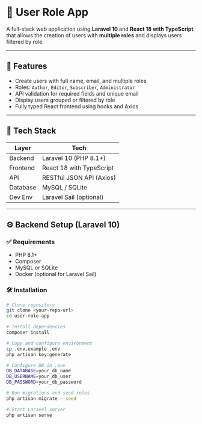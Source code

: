 # 👥 User Role App

A full-stack web application using **Laravel 10** and **React 18 with TypeScript** that allows the creation of users with **multiple roles** and displays users filtered by role.

---

## 🚀 Features

- Create users with full name, email, and multiple roles
- Roles: `Author`, `Editor`, `Subscriber`, `Administrator`
- API validation for required fields and unique email
- Display users grouped or filtered by role
- Fully typed React frontend using hooks and Axios

---

## 🧰 Tech Stack

| Layer     | Tech                      |
|-----------|---------------------------|
| Backend   | Laravel 10 (PHP 8.1+)     |
| Frontend  | React 18 with TypeScript  |
| API       | RESTful JSON API (Axios)  |
| Database  | MySQL / SQLite            |
| Dev Env   | Laravel Sail (optional)   |

---

## ⚙️ Backend Setup (Laravel 10)

### ✅ Requirements
- PHP 8.1+
- Composer
- MySQL or SQLite
- Docker (optional for Laravel Sail)

### 🛠 Installation

```bash
# Clone repository
git clone <your-repo-url>
cd user-role-app

# Install dependencies
composer install

# Copy and configure environment
cp .env.example .env
php artisan key:generate

# Configure DB in .env
DB_DATABASE=your_db_name
DB_USERNAME=your_db_user
DB_PASSWORD=your_db_password

# Run migrations and seed roles
php artisan migrate --seed

# Start Laravel server
php artisan serve
